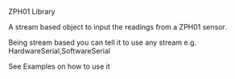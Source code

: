 ZPH01 Library

A stream based object to input the readings from a ZPH01 sensor.

Being stream based you can tell it to use any stream e.g. HardwareSerial,SoftwareSerial

See Examples on how to use it
